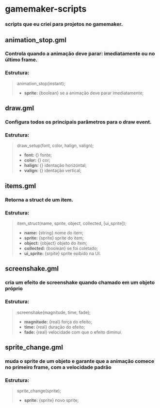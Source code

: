 # gamemaker-scripts
### scripts que eu criei para projetos no gamemaker.

## animation_stop.gml
### Controla quando a animação deve parar: imediatamente ou no último frame.
### **Estrutura:**
> animation_stop(instant);
> - **sprite:** {boolean}  se a animação deve parar imediatamente;

## draw.gml
### Configura todos os principais parâmetros para o draw event.
### **Estrutura:**
> draw_setup(font, color, halign, valign);
> - **font:**   {} fonte;
> - **color:**  {} cor;
> - **halign:** {} identação horizontal;
> - **valign:** {} identação vertical;

## items.gml
### Retorna a struct de um item.
### **Estrutura:**
> item_struct(name, sprite, object, collected, [ui_sprite]);
> - **name:**      {string}  nome do item;
> - **sprite:**    {sprite}  sprite do item;
> - **object:**    {object}  objeto do item;
> - **collected:** {boolean} se foi coletado;
> - **ui_sprite:** {srpite}  sprite exibido na UI.

## screenshake.gml
### cria um efeito de screenshake quando chamado em um objeto próprio
### **Estrutura**:
> screenshake(magnitude, time, fade);
> - **magnitude:** {real}  força do efeito;
> - **time:**      {real}  duração do efeito;
> - **fade:**      {real}  velocidade com que o efeito diminui.

## sprite_change.gml
### muda o sprite de um objeto e garante que a animação comece no primeiro frame, com a velocidade padrão
### **Estrutura:**
> sprite_change(sprite);
> - **sprite:** {sprite}  novo sprite;